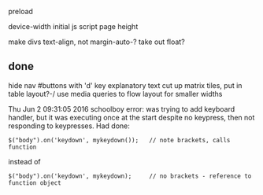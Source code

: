 preload

device-width initial
js script page height

make divs text-align, not margin-auto-?
take out float?

## done

hide nav #buttons with 'd' key
explanatory text
cut up matrix tiles, put in table layout?-/
use media queries to flow layout for smaller widths

Thu Jun  2 09:31:05 2016
schoolboy error: was trying to add keyboard handler, but it was executing once at the start despite no keypress, then not responding to keypresses. Had done:

    $("body").on('keydown', mykeydown());   // note brackets, calls function

instead of 

    $("body").on('keydown', mykeydown);     // no brackets - reference to function object

